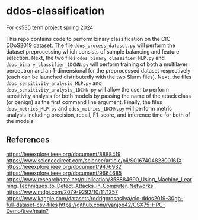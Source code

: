 # ddos-classification

For cs535 term project spring 2024

This repo contains code to perform binary classification on the CIC-DDoS2019 dataset. The file `ddos_process_dataset.py` will perform the dataset preprocessing which consists of sample balancing and feature selection. Next, the two files `ddos_binary_classifier_MLP.py` and `ddos_binary_classifier_1DCNN.py` will perform training of both a multilayer perceptron and an 1-dimensional for the preprocessed dataset respectively (each can be launched distributedly with the two Slurm files). Next, the files `ddos_sensitivity_analysis_MLP.py` and `ddos_sensitivity_analysis_1DCNN.py` will allow the user to perform sensitivity analysis for both models by passing the name of the attack class (or benign) as the first command line argument. Finally, the files `ddos_metrics_MLP.py` and `ddos_metrics_1DCNN.py` will perform metric analysis including precision, recall, F1-score, and inference time for both of the models.

## References

<https://ieeexplore.ieee.org/document/8888419>
<https://www.sciencedirect.com/science/article/pii/S016740482300161X>
<https://ieeexplore.ieee.org/document/9476932>
<https://ieeexplore.ieee.org/document/9664685>
<https://www.researchgate.net/publication/358884690_Using_Machine_Learning_Techniques_to_Detect_Attacks_in_Computer_Networks>
<https://www.mdpi.com/2079-9292/10/11/1257>
<https://www.kaggle.com/datasets/rodrigorosasilva/cic-ddos2019-30gb-full-dataset-csv-files>
<https://github.com/ryanjob42/CSX75-HPC-Demo/tree/main?>
